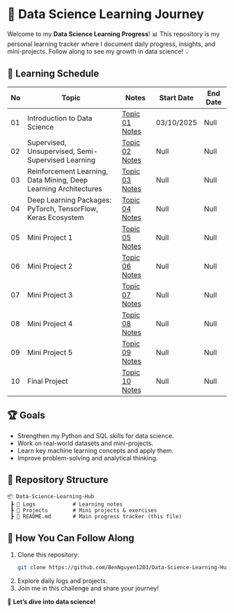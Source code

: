 # 🚀 Data Science Learning Journey

Welcome to my **Data Science Learning Progress**! 📊 This repository is my personal learning tracker where I document daily progress, insights, and mini-projects. Follow along to see my growth in data science! 💡

## 📅 Learning Schedule
| No | Topic | Notes | Start Date | End Date |
|----|------|-------|------|-------|
| 01 | Introduction to Data Science                                     | [Topic 01 Notes](Logs/Topic-01/Introduction-to-Data-Science.md)                                   | 03/10/2025      | Null |
| 02 | Supervised, Unsupervised, Semi-Supervised Learning               | [Topic 02 Notes](Logs/Topic-02/Supervised-Unsupervise-Semi-Supervised-Learning.md)                | Null            | Null |
| 03 | Reinforcement Learning, Data Mining, Deep Learning Architectures | [Topic 03 Notes](Logs/Topic-03/Reinforcement-Learning-Data-Mining-Deep-Learning-Architectures.md) | Null            | Null |
| 04 | Deep Learning Packages: PyTorch, TensorFlow, Keras Ecosystem     | [Topic 04 Notes](Logs/Topic-04/Deep-Learning-Packages-PyTorch-TensorFlow-Keras-Ecosystem.md)      | Null            | Null |
| 05 | Mini Project 1                                                   | [Topic 05 Notes](Logs/Topic-05/Mini-Project-1.md)                                                 | Null            | Null |
| 06 | Mini Project 2                                                   | [Topic 06 Notes](Logs/Topic-06/Mini-Project-2.md)                                                 | Null            | Null |
| 07 | Mini Project 3                                                   | [Topic 07 Notes](Logs/Topic-07/Mini-Project-3.md)                                                 | Null            | Null |
| 08 | Mini Project 4                                                   | [Topic 08 Notes](Logs/Topic-08/Mini-Project-4.md)                                                 | Null            | Null |
| 09 | Mini Project 5                                                   | [Topic 09 Notes](Logs/Topic-09/Mini-Project-5.md)                                                 | Null            | Null |
| 10 | Final Project                                                    | [Topic 10 Notes](Logs/Topic-10/Final-Project.md)                                                  | Null            | Null |

## 🏆 Goals
- Strengthen my Python and SQL skills for data science.
- Work on real-world datasets and mini-projects.
- Learn key machine learning concepts and apply them.
- Improve problem-solving and analytical thinking.

## 📂 Repository Structure
```
📦 Data-Science-Learning-Hub
 ┣ 📂 Logs            # Learning notes
 ┣ 📂 Projects        # Mini projects & exercises
 ┣ 📜 README.md       # Main progress tracker (this file)
```

## 🎯 How You Can Follow Along
1. Clone this repository:  
   ```bash
   git clone https://github.com/BenNguyen1203/Data-Science-Learning-Hub.git
   ```
2. Explore daily logs and projects.
3. Join me in this challenge and share your journey!

🚀 **Let’s dive into data science!**
